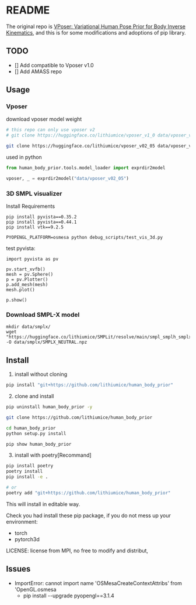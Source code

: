 # README
The original repo is [VPoser: Variational Human Pose Prior for Body Inverse Kinematics](https://github.com/nghorbani/human_body_prior), and this is for some modifications and adoptions of pip library.

## TODO
- [] Add compatible to Vposer v1.0
- [] Add AMASS repo

## Usage

### Vposer

download vposer model weight

```bash
# this repo can only use vposer v2
# git clone https://huggingface.co/lithiumice/vposer_v1_0 data/vposer_v1_0

git clone https://huggingface.co/lithiumice/vposer_v02_05 data/vposer_v02_05
```

used in python

```python
from human_body_prior.tools.model_loader import exprdir2model

vposer, _ = exprdir2model("data/vposer_v02_05")
```

### 3D SMPL visualizer

Install Requirements

    pip install pyvista==0.35.2
    pip install pyvista==0.44.1
    pip install vtk==9.2.5

    PYOPENGL_PLATFORM=osmesa python debug_scripts/test_vis_3d.py


test pyvista:

    import pyvista as pv

    pv.start_xvfb()
    mesh = pv.Sphere()
    p = pv.Plotter()
    p.add_mesh(mesh)
    mesh.plot()
    
    p.show()

### Download SMPL-X model

    mkdir data/smplx/
    wget "https://huggingface.co/lithiumice/SMPLit/resolve/main/smpl_smplh_smplx_mano/SMPLX_NEUTRAL.npz" -O data/smplx/SMPLX_NEUTRAL.npz

## Install

1. install without cloning
```bash
pip install "git+https://github.com/lithiumice/human_body_prior"
```

2. clone and install
```bash
pip uninstall human_body_prior -y

git clone https://github.com/lithiumice/human_body_prior

cd human_body_prior 
python setup.py install

pip show human_body_prior
```

3. install with poetry[Recommand]
```bash
pip install poetry
poetry install
pip install -e .

# or
poetry add "git+https://github.com/lithiumice/human_body_prior"
```
This will install in editable way.

Check you had install these pip package, if you do not mess up your environment:
+ torch
+ pytorch3d

LICENSE: license from MPI, no free to modify and distribut,

## Issues

- ImportError: cannot import name 'OSMesaCreateContextAttribs' from 'OpenGL.osmesa
    - pip install --upgrade pyopengl==3.1.4
